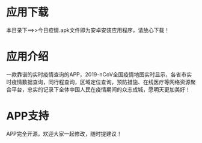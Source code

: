 # 应用下载
本目录下==>>今日疫情.apk文件即为安卓安装应用程序，请放心下载！

# 应用介绍
一款靠谱的实时疫情查询的APP，2019-nCoV全国疫情地图实时显示，各省市实时疫情数据查询，同行程查询，区域定位查询，预防措施、在线医疗等网络资源聚合平台，忠实的记录下全体中国人民在疫情期间的众志成城，愿明天更加美好！

# APP支持
APP完全开源，欢迎大家一起修改，随时提建议！
